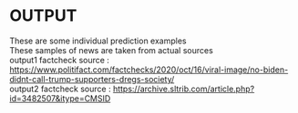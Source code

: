 # OUTPUT
These are some individual prediction examples \
These samples of news are taken from actual sources \
output1 factcheck source : https://www.politifact.com/factchecks/2020/oct/16/viral-image/no-biden-didnt-call-trump-supporters-dregs-society/ \
output2 factcheck source : https://archive.sltrib.com/article.php?id=3482507&itype=CMSID
